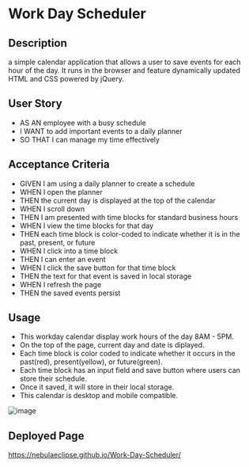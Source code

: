 # Work Day Scheduler

## Description

a simple calendar application that allows a user to save events for each hour of the day. It runs in the browser and feature dynamically updated HTML and CSS powered by jQuery.

## User Story

- AS AN employee with a busy schedule
- I WANT to add important events to a daily planner
- SO THAT I can manage my time effectively

## Acceptance Criteria

- GIVEN I am using a daily planner to create a schedule
- WHEN I open the planner
- THEN the current day is displayed at the top of the calendar
- WHEN I scroll down
- THEN I am presented with time blocks for standard business hours
- WHEN I view the time blocks for that day
- THEN each time block is color-coded to indicate whether it is in the past, present, or future
- WHEN I click into a time block
- THEN I can enter an event
- WHEN I click the save button for that time block
- THEN the text for that event is saved in local storage
- WHEN I refresh the page
- THEN the saved events persist

## Usage

- This workday calendar display work hours of the day 8AM - 5PM.
- On the top of the page, current day and date is diplayed.
- Each time block is color coded to indicate whether it occurs in the past(red), present(yellow), or future(green).
- Each time block has an input field and save button where users can store their schedule.
- Once it saved, it will store in their local storage.
- This calendar is desktop and mobile compatible.

![image](https://github.com/NebulaEclipse/Work-Day-Scheduler/assets/147276811/fe2f66d3-49ce-412b-8b0e-eddb9ed54d3b)

## Deployed Page
https://nebulaeclipse.github.io/Work-Day-Scheduler/

